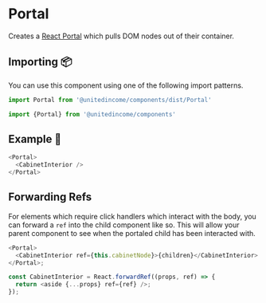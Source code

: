 # Portal

Creates a [React Portal](https://reactjs.org/docs/portals.html) which pulls DOM nodes out of their container.

## Importing 📦

You can use this component using one of the following import patterns.

```javascript
import Portal from '@unitedincome/components/dist/Portal'
```

```javascript
import {Portal} from '@unitedincome/components'
```

## Example 🚀

```javascript
<Portal>
  <CabinetInterior />
</Portal>
```

## Forwarding Refs

For elements which require click handlers which interact with the body, you can forward a `ref` into the child component like so. This will allow your parent component to see when the portaled child has been interacted with.

```javascript
<Portal>
  <CabinetInterior ref={this.cabinetNode}>{children}</CabinetInterior>
</Portal>;

const CabinetInterior = React.forwardRef((props, ref) => {
  return <aside {...props} ref={ref} />;
});
```
